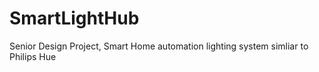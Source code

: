 # SmartLightHub
Senior Design Project, Smart Home automation lighting system simliar to Philips Hue
